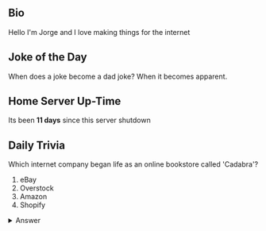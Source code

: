 ## Bio

Hello I'm Jorge and I love making things for the internet

## Joke of the Day

When does a joke become a dad joke? When it becomes apparent.

## Home Server Up-Time

Its been **11 days** since this server shutdown


## Daily Trivia

Which internet company began life as an online bookstore called &#039;Cadabra&#039;?
 1. eBay
 2. Overstock
 3. Amazon
 4. Shopify

<details>
  <summary>Answer</summary>
  Amazon
</details>
